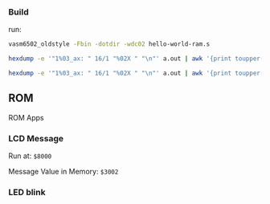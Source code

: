 ### Build

run:

```bash
vasm6502_oldstyle -Fbin -dotdir -wdc02 hello-world-ram.s

hexdump -e '"1%03_ax: " 16/1 "%02X " "\n"' a.out | awk '{print toupper($0)}'

hexdump -e '"1%03_ax: " 16/1 "%02X " "\n"' a.out | awk '{print toupper($0)}' > a.raw
```


## ROM

ROM Apps

### LCD Message

Run at: `$8000`

Message Value in Memory: `$3002`


### LED blink


